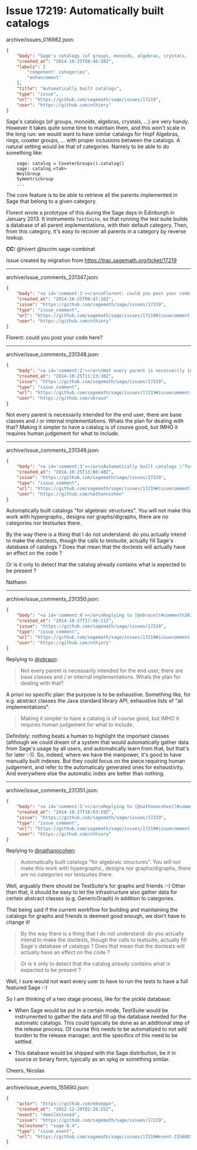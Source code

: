 # Issue 17219: Automatically built catalogs

archive/issues_016982.json:
```json
{
    "body": "Sage's catalogs (of groups, monoids, algebras, crystals, ...) are very handy. However it takes quite some time to maintain them, and this won't scale in the long run: we would want to have similar catalogs for Hopf Algebras, rings, coxeter groups, ... with proper inclusions between the catalogs. A natural setting would be that of categories. Namely to be able to do something like:\n\n```\n    sage: catalog = CoxeterGroups().catalog()\n    sage: catalog.<tab>\n    WeylGroup\n    SymmetricGroup\n    ...\n```\n\nThe core feature is to be able to retrieve all the parents implemented in Sage that belong to a given category.\n\nFlorent wrote a prototype of this during the Sage days in Edinburgh in January 2013. It instruments `TestSuite`, so that running the test suite builds a database of all parent implementations, with their default category. Then, from this category, it's easy to recover all parents in a category by reverse lookup.\n\n\n**CC:**  @hivert @tscrim sage-combinat\n\nIssue created by migration from https://trac.sagemath.org/ticket/17219\n\n",
    "created_at": "2014-10-25T08:46:50Z",
    "labels": [
        "component: categories",
        "enhancement"
    ],
    "title": "Automatically built catalogs",
    "type": "issue",
    "url": "https://github.com/sagemath/sage/issues/17219",
    "user": "https://github.com/nthiery"
}
```
Sage's catalogs (of groups, monoids, algebras, crystals, ...) are very handy. However it takes quite some time to maintain them, and this won't scale in the long run: we would want to have similar catalogs for Hopf Algebras, rings, coxeter groups, ... with proper inclusions between the catalogs. A natural setting would be that of categories. Namely to be able to do something like:

```
    sage: catalog = CoxeterGroups().catalog()
    sage: catalog.<tab>
    WeylGroup
    SymmetricGroup
    ...
```

The core feature is to be able to retrieve all the parents implemented in Sage that belong to a given category.

Florent wrote a prototype of this during the Sage days in Edinburgh in January 2013. It instruments `TestSuite`, so that running the test suite builds a database of all parent implementations, with their default category. Then, from this category, it's easy to recover all parents in a category by reverse lookup.


**CC:**  @hivert @tscrim sage-combinat

Issue created by migration from https://trac.sagemath.org/ticket/17219





---

archive/issue_comments_231347.json:
```json
{
    "body": "<a id='comment:1'></a>\nFlorent: could you post your code here?",
    "created_at": "2014-10-25T08:47:16Z",
    "issue": "https://github.com/sagemath/sage/issues/17219",
    "type": "issue_comment",
    "url": "https://github.com/sagemath/sage/issues/17219#issuecomment-231347",
    "user": "https://github.com/nthiery"
}
```

<a id='comment:1'></a>
Florent: could you post your code here?



---

archive/issue_comments_231348.json:
```json
{
    "body": "<a id='comment:2'></a>\nNot every parent is necessarily intended for the end user, there are base classes and / or internal implementations. Whats the plan for dealing with that? Making it simpler to have a catalog is of course good, but IMHO it requires human judgement for what to include.",
    "created_at": "2014-10-25T11:23:38Z",
    "issue": "https://github.com/sagemath/sage/issues/17219",
    "type": "issue_comment",
    "url": "https://github.com/sagemath/sage/issues/17219#issuecomment-231348",
    "user": "https://github.com/vbraun"
}
```

<a id='comment:2'></a>
Not every parent is necessarily intended for the end user, there are base classes and / or internal implementations. Whats the plan for dealing with that? Making it simpler to have a catalog is of course good, but IMHO it requires human judgement for what to include.



---

archive/issue_comments_231349.json:
```json
{
    "body": "<a id='comment:3'></a>\nAutomatically built catalogs \"for algebraic structures\". You will not make this work with hypergraphs.<tab>, designs nor graphs/digraphs, there are no categories nor testsuites there.\n\nBy the way there is a thing that I do not understand: do you actually intend to make the doctests, though the calls to testsuite, actually fill Sage's database of catalogs ? Does that mean that the doctests will actually have an effect on the code ?\n\nOr is it only to detect that the catalog already contains what is expected to be present ?\n\nNathann",
    "created_at": "2014-10-25T13:06:48Z",
    "issue": "https://github.com/sagemath/sage/issues/17219",
    "type": "issue_comment",
    "url": "https://github.com/sagemath/sage/issues/17219#issuecomment-231349",
    "user": "https://github.com/nathanncohen"
}
```

<a id='comment:3'></a>
Automatically built catalogs "for algebraic structures". You will not make this work with hypergraphs.<tab>, designs nor graphs/digraphs, there are no categories nor testsuites there.

By the way there is a thing that I do not understand: do you actually intend to make the doctests, though the calls to testsuite, actually fill Sage's database of catalogs ? Does that mean that the doctests will actually have an effect on the code ?

Or is it only to detect that the catalog already contains what is expected to be present ?

Nathann



---

archive/issue_comments_231350.json:
```json
{
    "body": "<a id='comment:4'></a>\nReplying to [@vbraun](#comment%3A2):\n> Not every parent is necessarily intended for the end user, there are base classes and / or internal implementations. Whats the plan for dealing with that?\n\nA priori no specific plan: the purpose is to be exhaustive. Something like, for e.g. abstract classes the Java standard library API, exhaustive lists of \"all implementations\".\n\n> Making it simpler to have a catalog is of course good, but IMHO it requires human judgement for what to include.\n\nDefinitely: nothing beats a human to highlight the important classes (although we could dream of a system that would automatically gather data from Sage's usage by all users, and automatically learn from that, but that's for later :-)). So, indeed, where we have the manpower, it's good to have manually built indexes. But they could focus on the piece requiring human judgement, and refer to the automaticaly generated ones for exhaustivity. And everywhere else the automatic index are better than nothing.",
    "created_at": "2014-10-27T17:46:21Z",
    "issue": "https://github.com/sagemath/sage/issues/17219",
    "type": "issue_comment",
    "url": "https://github.com/sagemath/sage/issues/17219#issuecomment-231350",
    "user": "https://github.com/nthiery"
}
```

<a id='comment:4'></a>
Replying to [@vbraun](#comment%3A2):
> Not every parent is necessarily intended for the end user, there are base classes and / or internal implementations. Whats the plan for dealing with that?

A priori no specific plan: the purpose is to be exhaustive. Something like, for e.g. abstract classes the Java standard library API, exhaustive lists of "all implementations".

> Making it simpler to have a catalog is of course good, but IMHO it requires human judgement for what to include.

Definitely: nothing beats a human to highlight the important classes (although we could dream of a system that would automatically gather data from Sage's usage by all users, and automatically learn from that, but that's for later :-)). So, indeed, where we have the manpower, it's good to have manually built indexes. But they could focus on the piece requiring human judgement, and refer to the automaticaly generated ones for exhaustivity. And everywhere else the automatic index are better than nothing.



---

archive/issue_comments_231351.json:
```json
{
    "body": "<a id='comment:5'></a>\nReplying to [@nathanncohen](#comment%3A3):\n> Automatically built catalogs \"for algebraic structures\". You will not make this work with hypergraphs.<tab>, designs nor graphs/digraphs, there are no categories nor testsuites there.\n\nWell, arguably there should be TestSuite's for graphs and friends :-)\nOther than that, it should be easy to let the infrastructure also\ngather data for certain abstract classes (e.g. GenericGraph) in\naddition to categories.\n\nThat being said if the current workflow for building and maintaining\nthe catalogs for graphs and friends is deemed good enough, we don't\nhave to change it!\n\n> By the way there is a thing that I do not understand: do you\n> actually intend to make the doctests, though the calls to testsuite,\n> actually fill Sage's database of catalogs ? Does that mean that the\n> doctests will actually have an effect on the code ?\n\n>\n> Or is it only to detect that the catalog already contains what is\n> expected to be present ?\n\nWell, I sure would not want every user to have to run the tests to\nhave a full featured Sage :-)\n\nSo I am thinking of a two stage process, like for the pickle database:\n\n- When Sage would be put in a certain mode, TestSuite would be\n  instrumented to gather the data and fill up the database needed for\n  the automatic catalogs. This could typically be done as an\n  additional step of the release process. Of course this needs to be\n  automatized to not add burden to the release manager; and the\n  specifics of this need to be settled.\n\n- This database would be shipped with the Sage distribution, be it in\n  source or binary form, typically as an spkg or something similar.\n\nCheers,\n\t\t\t\t\tNicolas",
    "created_at": "2014-10-27T18:03:59Z",
    "issue": "https://github.com/sagemath/sage/issues/17219",
    "type": "issue_comment",
    "url": "https://github.com/sagemath/sage/issues/17219#issuecomment-231351",
    "user": "https://github.com/nthiery"
}
```

<a id='comment:5'></a>
Replying to [@nathanncohen](#comment%3A3):
> Automatically built catalogs "for algebraic structures". You will not make this work with hypergraphs.<tab>, designs nor graphs/digraphs, there are no categories nor testsuites there.

Well, arguably there should be TestSuite's for graphs and friends :-)
Other than that, it should be easy to let the infrastructure also
gather data for certain abstract classes (e.g. GenericGraph) in
addition to categories.

That being said if the current workflow for building and maintaining
the catalogs for graphs and friends is deemed good enough, we don't
have to change it!

> By the way there is a thing that I do not understand: do you
> actually intend to make the doctests, though the calls to testsuite,
> actually fill Sage's database of catalogs ? Does that mean that the
> doctests will actually have an effect on the code ?

>
> Or is it only to detect that the catalog already contains what is
> expected to be present ?

Well, I sure would not want every user to have to run the tests to
have a full featured Sage :-)

So I am thinking of a two stage process, like for the pickle database:

- When Sage would be put in a certain mode, TestSuite would be
  instrumented to gather the data and fill up the database needed for
  the automatic catalogs. This could typically be done as an
  additional step of the release process. Of course this needs to be
  automatized to not add burden to the release manager; and the
  specifics of this need to be settled.

- This database would be shipped with the Sage distribution, be it in
  source or binary form, typically as an spkg or something similar.

Cheers,
					Nicolas



---

archive/issue_events_155680.json:
```json
{
    "actor": "https://github.com/mkoeppe",
    "created_at": "2022-12-29T01:28:25Z",
    "event": "demilestoned",
    "issue": "https://github.com/sagemath/sage/issues/17219",
    "milestone": "sage-6.4",
    "type": "issue_event",
    "url": "https://github.com/sagemath/sage/issues/17219#event-155680"
}
```
